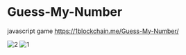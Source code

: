 # Guess-My-Number
javascript game
https://1blockchain.me/Guess-My-Number/

![2](https://user-images.githubusercontent.com/53940939/156921469-3f89a5d6-4dd6-42a7-9351-f2a9545c0111.png)
![1](https://user-images.githubusercontent.com/53940939/156921464-769f4b24-6a34-40a7-82f0-1d8599b7a78d.png)


